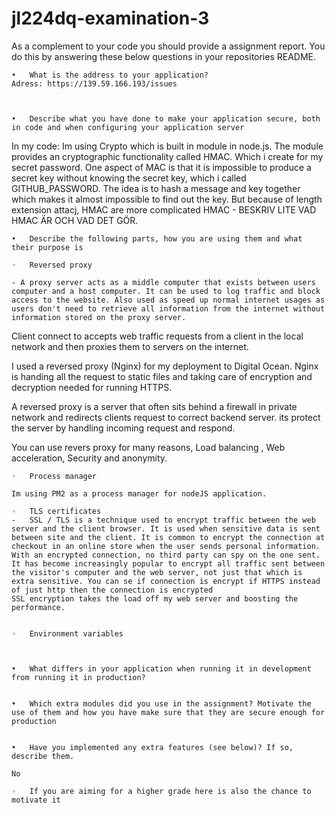 # jl224dq-examination-3

As a complement to your code you should provide a assignment report. You do this by answering these below questions in your repositories README.

	•	What is the address to your application?
	Adress: https://139.59.166.193/issues



	•	Describe what you have done to make your application secure, both in code and when configuring your application server

In my code: 
Im using Crypto which is built in module in node.js. The module provides an cryptographic functionality called HMAC. Which i create for my secret password.
One aspect of MAC is that it is impossible to produce a secret key without knowing the secret key, which i called GITHUB_PASSWORD. The idea is to hash a message and key together which makes it almost impossible to find out the key. But because of length extension attacj, HMAC are more complicated
HMAC - BESKRIV LITE VAD HMAC ÄR OCH VAD DET GÖR.


	•	Describe the following parts, how you are using them and what their purpose is

	◦	Reversed proxy

    - A proxy server acts as a middle computer that exists between users computer and a host computer. It can be used to log traffic and block access to the website. Also used as speed up normal internet usages as users don't need to retrieve all information from the internet without information stored on the proxy server.

Client connect to accepts web traffic requests from a client in the local network and then proxies them to servers on the internet.

I used a reversed proxy (Nginx) for my deployment to Digital Ocean. Nginx is handing all the request to static files and taking care of encryption and decryption needed for running HTTPS.

A reversed proxy is a server that often sits behind a firewall in private network and redirects clients request to correct backend server. its protect the server by handling incoming request and respond.

You can use revers proxy for many reasons, Load balancing , Web acceleration, Security and anonymity.







	◦	Process manager

	Im using PM2 as a process manager for nodeJS application.

	◦	TLS certificates
	-	SSL / TLS is a technique used to encrypt traffic between the web server and the client browser. It is used when sensitive data is sent between site and the client. It is common to encrypt the connection at checkout in an online store when the user sends personal information. With an encrypted connection, no third party can spy on the one sent. It has become increasingly popular to encrypt all traffic sent between the visitor's computer and the web server, not just that which is extra sensitive. You can se if connection is encrypt if HTTPS instead of just http then the connection is encrypted
	SSL encryption takes the load off my web server and boosting the performance.


	◦	Environment variables



	•	What differs in your application when running it in development from running it in production?


	•	Which extra modules did you use in the assignment? Motivate the use of them and how you have make sure that they are secure enough for production


	•	Have you implemented any extra features (see below)? If so, describe them.

	No

	◦	If you are aiming for a higher grade here is also the chance to motivate it